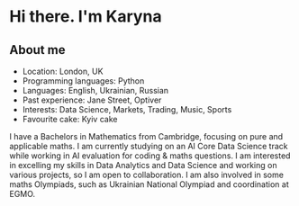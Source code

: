 # Hi there. I'm Karyna
## About me
- Location: London, UK
- Programming languages: Python
- Languages: English, Ukrainian, Russian
- Past experience: Jane Street, Optiver
- Interests: Data Science, Markets, Trading, Music, Sports
- Favourite cake: Kyiv cake

I have a Bachelors in Mathematics from Cambridge, focusing on pure and applicable maths. I am currently studying on an AI Core Data Science track while working in AI evaluation for coding & maths questions. I am interested in excelling my skills in Data Analytics and Data Science and working on various projects, so I am open to collaboration. I am also involved in some maths Olympiads, such as Ukrainian National Olympiad and coordination at EGMO.

<!--
**KarynaNech/KarynaNech** is a ✨ _special_ ✨ repository because its `README.md` (this file) appears on your GitHub profile.

Here are some ideas to get you started:

- 🔭 I’m currently working on ...
- 🌱 I’m currently learning ...
- 👯 I’m looking to collaborate on ...
- 🤔 I’m looking for help with ...
- 💬 Ask me about ...
- 📫 How to reach me: ...
- 😄 Pronouns: ...
- ⚡ Fun fact: ...
-->
